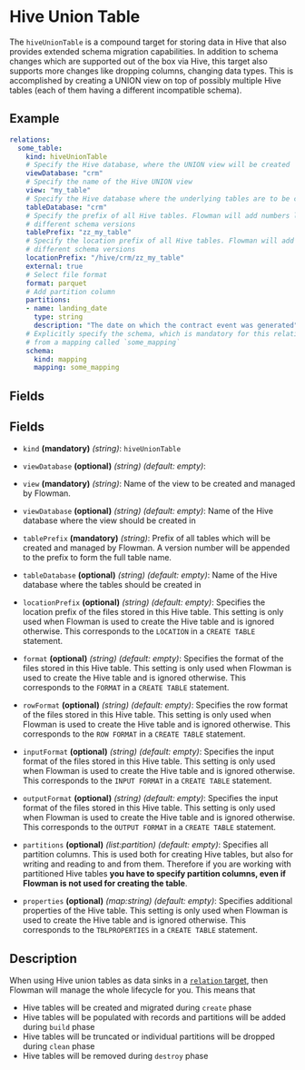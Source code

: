 # Hive Union Table

The `hiveUnionTable` is a compound target for storing data in Hive that also provides extended schema migration
capabilities. In addition to schema changes which are supported out of the box via Hive, this target also supports
more changes like dropping columns, changing data types. This is accomplished by creating a UNION view on top of
possibly multiple Hive tables (each of them having a different incompatible schema).

## Example

```yaml
relations:
  some_table:
    kind: hiveUnionTable
    # Specify the Hive database, where the UNION view will be created
    viewDatabase: "crm"
    # Specify the name of the Hive UNION view
    view: "my_table"
    # Specify the Hive database where the underlying tables are to be created
    tableDatabase: "crm"
    # Specify the prefix of all Hive tables. Flowman will add numbers like 1,2,3,... to the prefix for 
    # different schema versions
    tablePrefix: "zz_my_table"
    # Specify the location prefix of all Hive tables. Flowman will add numbers like 1,2,3,... to the prefix for 
    # different schema versions
    locationPrefix: "/hive/crm/zz_my_table"
    external: true
    # Select file format
    format: parquet
    # Add partition column
    partitions:
    - name: landing_date
      type: string
      description: "The date on which the contract event was generated"
    # Explicitly specify the schema, which is mandatory for this relation type. In this case the schema is inferred
    # from a mapping called `some_mapping`
    schema:
      kind: mapping
      mapping: some_mapping
```

## Fields

## Fields
* `kind` **(mandatory)** *(string)*: `hiveUnionTable`

* `viewDatabase` **(optional)** *(string)* *(default: empty)*: 

* `view` **(mandatory)** *(string)*: 
Name of the view to be created and managed by Flowman.

* `viewDatabase` **(optional)** *(string)* *(default: empty)*: 
Name of the Hive database where the view should be created in

* `tablePrefix` **(mandatory)** *(string)*: 
Prefix of all tables which will be created and managed by Flowman. A version number will be appended to the prefix
to form the full table name.

* `tableDatabase` **(optional)** *(string)* *(default: empty)*: 
Name of the Hive database where the tables should be created in

 * `locationPrefix` **(optional)** *(string)* *(default: empty)*:
 Specifies the location prefix of the files stored in this Hive table. This setting is only used
 when Flowman is used to create the Hive table and is ignored otherwise. This corresponds
 to the `LOCATION` in a `CREATE TABLE` statement.
 
 * `format` **(optional)** *(string)* *(default: empty)*:
 Specifies the format of the files stored in this Hive table. This setting is only used
 when Flowman is used to create the Hive table and is ignored otherwise. This corresponds
 to the `FORMAT` in a `CREATE TABLE` statement.

 * `rowFormat` **(optional)** *(string)* *(default: empty)*:
 Specifies the row format of the files stored in this Hive table. This setting is only used
 when Flowman is used to create the Hive table and is ignored otherwise. This corresponds
 to the `ROW FORMAT` in a `CREATE TABLE` statement.

 * `inputFormat` **(optional)** *(string)* *(default: empty)*:
 Specifies the input format of the files stored in this Hive table. This setting is only used
 when Flowman is used to create the Hive table and is ignored otherwise. This corresponds
 to the `INPUT FORMAT` in a `CREATE TABLE` statement.

 * `outputFormat` **(optional)** *(string)* *(default: empty)*:
 Specifies the input format of the files stored in this Hive table. This setting is only used
 when Flowman is used to create the Hive table and is ignored otherwise. This corresponds
 to the `OUTPUT FORMAT` in a `CREATE TABLE` statement.

 * `partitions` **(optional)** *(list:partition)* *(default: empty)*:
 Specifies all partition columns. This is used both for creating Hive tables, but also for
 writing and reading to and from them. Therefore if you are working with partitioned Hive
 tables **you have to specify partition columns, even if Flowman is not used for creating
 the table**.

 * `properties` **(optional)** *(map:string)* *(default: empty)*:
 Specifies additional properties of the Hive table. This setting is only used
 when Flowman is used to create the Hive table and is ignored otherwise. This corresponds
 to the `TBLPROPERTIES` in a `CREATE TABLE` statement.


## Description

When using Hive union tables as data sinks in a [`relation` target](../target/relation.md), then Flowman will  manage the
whole lifecycle for you. This means that
* Hive tables will be created and migrated during `create` phase
* Hive tables will be populated with records and partitions will be added during `build` phase
* Hive tables will be truncated or individual partitions will be dropped during `clean` phase
* Hive tables will be removed during `destroy` phase

